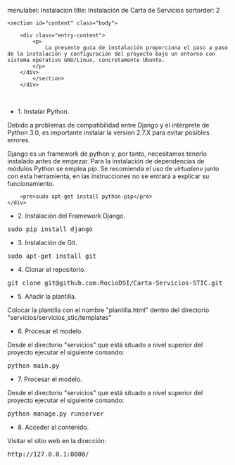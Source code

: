 menulabel: Instalacion
title: Instalación de Carta de Servicios
sortorder: 2

<div class="container-fluid">
    <div class="row">
        <div class="col-md-9" role="main">

    <section id="content" class="body">
        
        <div class="entry-content">
			<p>
				La presente guía de instalación proporciona el paso a paso de la instalación y configuración del proyecto bajo un entorno con sistema operativo GNU/Linux, concretamente Ubuntu.
			</p>
		</div>
			</section>
		</div>
</div>

<div class="section">
	<br>
    <ul class="nav nav-tabs header">
        <li class="active">1. Instalar Python.</li>
    </ul>
    <div class="content">
		<div class="alert alert-danger">
			Debido a problemas de compatibilidad entre Django y el intérprete de Python 3.0, es importante instalar la version 2.7.X para evitar posibles errores.
		</div>
    <p>
    Django es un framework de python y, por tanto, necesitamos tenerlo instalado antes de empezar. 
    Para la instalación de dependencias de módulos Python se emplea <i>pip</i>. 
            Se recomienda el uso de <i>virtualenv</i> junto con esta herramienta,
            en las instrucciones no se entrará a explicar su funcionamiento. 
	</p>

        <pre>sudo apt-get install python-pip</pre>
    </div>
</div>

<div class="section">
    <ul class="nav nav-tabs header">
        <li class="active">2. Instalación del Framework Django.</li>
    </ul>
    <div class="content">
        <pre>sudo pip install django</pre>
    </div>
</div>

<div class="section">
    <ul class="nav nav-tabs header">
        <li class="active">3. Instalación de Git.</li>
    </ul>
    <div class="content">
        <pre>sudo apt-get install git</pre>
    </div>
</div>

<div class="section">
    <ul class="nav nav-tabs header">
        <li class="active">4. Clonar el repositorio.</li>
    </ul>
    <div class="content">
        <pre>git clone git@github.com:RocioDSI/Carta-Servicios-STIC.git</pre>
    </div>
</div>

<div class="section">
    <ul class="nav nav-tabs header">
        <li class="active">5. Añadir la plantilla.</li>
    </ul>
    <div class="content">
        <p>Colocar la plantilla con el nombre "plantilla.html" dentro del directorio "servicios/servicios_stic/templates"</p>
    </div>
</div>

<div class="section">
    <ul class="nav nav-tabs header">
        <li class="active">6. Procesar el modelo.</li>
    </ul>
    <div class="content">
        <p>Desde el directorio "servicios" que está situado a nivel superior del proyecto ejecutar el siguiente comando:</p>
        <pre>python main.py</pre>
    </div>
</div>

<div class="section">
    <ul class="nav nav-tabs header">
        <li class="active">7. Procesar el modelo.</li>
    </ul>
    <div class="content">
        <p>Desde el directorio "servicios" que está situado a nivel superior del proyecto ejecutar el siguiente comando:</p>
        <pre>python manage.py runserver</pre>
    </div>
</div>

<div class="section">
    <ul class="nav nav-tabs header">
        <li class="active">8. Acceder al contenido.</li>
    </ul>
    <div class="content">
        <p>Visitar el sitio web en la dirección:</p>
        <pre>http://127.0.0.1:8000/</pre>
    </div>
</div>
